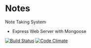 # Notes

Note Taking System

- Express Web Server with Mongoose

[![Build Status](https://travis-ci.org/ivanoats/notes.svg?branch=master)](https://travis-ci.org/ivanoats/notes)
[![Code Climate](https://codeclimate.com/github/ivanoats/notes.png)](https://codeclimate.com/github/ivanoats/notes)